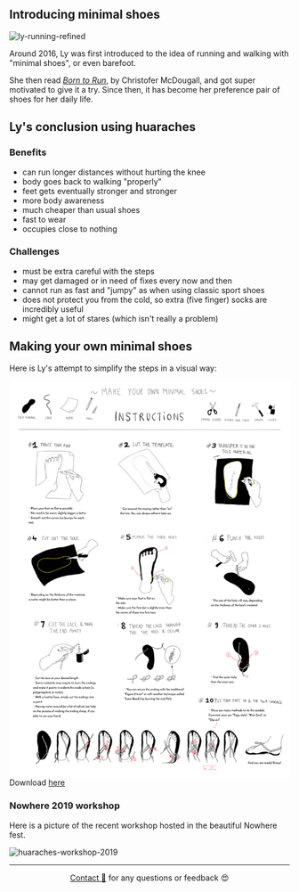 ## Introducing minimal shoes
![ly-running-refined](/images/ly-running.png )

Around 2016, Ly was first introduced to the idea of running and walking with "minimal shoes", or even barefoot.

She then read [_Born to Run_](https://en.wikipedia.org/wiki/Born_to_Run:_A_Hidden_Tribe,_Superathletes,_and_the_Greatest_Race_the_World_Has_Never_Seen), by Christofer McDougall, and got super motivated to give it a try. Since then, it has become her preference pair of shoes for her daily life. 

## Ly's conclusion using huaraches

### Benefits
- can run longer distances without hurting the knee
- body goes back to walking "properly" 
- feet gets eventually stronger and stronger
- more body awareness
- much cheaper than usual shoes
- fast to wear
- occupies close to nothing

### Challenges
- must be extra careful with the steps
- may get damaged or in need of fixes every now and then
- cannot run as fast and "jumpy" as when using classic sport shoes
- does not protect you from the cold, so extra (five finger) socks are incredibly useful
- might get a lot of stares (which isn't really a problem)

## Making your own minimal shoes
Here is Ly's attempt to simplify the steps in a visual way: 

<img src="src/huaraches-instructions.png"
     alt="huaraches-instructions"
     style="float: left; margin-right: 10px;" />

Download [here](https://github.com/lydialawli/lydialawli.github.io/blob/master/src/huaraches-instructions.pdf)



### Nowhere 2019 workshop

Here is a picture of the recent workshop hosted in the beautiful Nowhere fest.

![huaraches-workshop-2019](/images/huaraches-workshop.jpeg )



---
  
<div style="text-align: center;">

[Contact 🐨](docs/contact.md) for any questions or feedback 😍 

</div>

